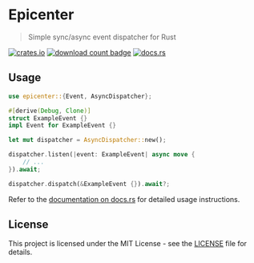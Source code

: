 # Epicenter

> Simple sync/async event dispatcher for Rust

[![crates.io](https://img.shields.io/crates/v/epicenter.svg)](https://crates.io/crates/epicenter)
[![download count badge](https://img.shields.io/crates/d/epicenter.svg)](https://crates.io/crates/epicenter)
[![docs.rs](https://img.shields.io/badge/docs-latest-blue.svg)](https://docs.rs/epicenter)

## Usage

```rust
use epicenter::{Event, AsyncDispatcher};

#[derive(Debug, Clone)]
struct ExampleEvent {}
impl Event for ExampleEvent {}

let mut dispatcher = AsyncDispatcher::new();

dispatcher.listen(|event: ExampleEvent| async move {
    // ...
}).await;

dispatcher.dispatch(&ExampleEvent {}).await?;
```

Refer to the [documentation on docs.rs](https://docs.rs/epicenter) for detailed usage instructions.

## License

This project is licensed under the MIT License - see the [LICENSE](LICENSE) file for details.

